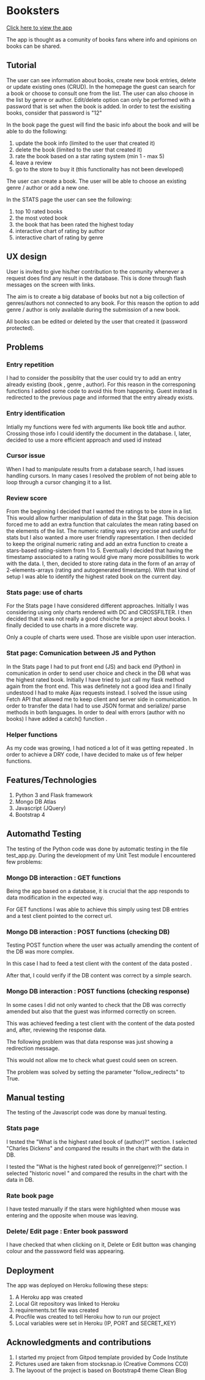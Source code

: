 # Booksters
[Click here to view the app](https://booksters.herokuapp.com/)

The app is thought as a comunity of books fans where info and opinions on books can be shared.

## Tutorial

The user can see information about books, create new book entries, delete or update existing ones (CRUD).
In the homepage the guest can search for a book or choose to consult one from the list. The user can also choose in the list by genre or author. 
Edit/delete option can only be performed with a password that is set when the book is added.
In order to test the exisiting books, consider that password is "12"

In the book page the guest will find the basic info about the book and will be able to do the following:
1. update the book info (limited to the user that created it)
2. delete the book (limited to the user that created it)
3. rate the book based on a star rating system (min 1 - max 5)
4. leave a review
5. go to the store to buy it (this functionality has not been developed)

The user can create a book. The user will be able to choose an existing genre / author or add a new one.

In the STATS page the user can see the following:
1. top 10 rated books
2. the most voted book
3. the book that has been rated the highest today
4. interactive chart of rating by author
5. interactive chart of rating by genre


## UX design

User is invited to give his/her contribution to the comunity whenever a request does find any result in the database.
This is done through flash messages on the screen with links.

The aim is to create a big database of books but not a big collection of genres/authors not connected to any book.
For this reason the option to add genre / author is only available during the submission of a new book.

All books can be edited or deleted by the user that created it (password protected). 

## Problems

### Entry repetition

I had to consider the possiblity that the user could try to add an entry already existing (book , genre , author).
For this reason in the corresponing functions I added some code to avoid this from happening.
Guest instead is redirected to the previous page and informed that the entry already exists. 

### Entry identification 
Intially my functions were fed with arguments like book title and author. Crossing those info I could identify the document in the database.
I, later, decided to use a more efficient approach and used id instead

### Cursor issue

When I had to manipulate results from a database search, I had issues handling cursors.
In many cases I resolved the problem of not being able to loop through a cursor changing it to a list.

### Review score

From the beginning I decided that I wanted the ratings to be store in a list. 
This would allow further manipulation of data in the Stat page.
This decision forced me to add an extra function that calculates the mean rating based on the elements of the list.
The numeric rating was very precise and useful for stats but I also wanted a more user friendly rapresentation.
I then decided to keep the original numeric rating and add an extra function to create a stars-based rating-sistem from 1 to 5.
Eventually I decided that having the timestamp associated to a rating would give many more possibilities to work with the data.
I, then, decided to store rating data in the form of an array of 2-elements-arrays (rating and autogenerated timestamp).
With that kind of setup I was able to identify the highest rated book on the current day.

### Stats page: use of charts

For the Stats page I have considered different approaches. 
Initially I was considering using only charts rendered with DC and CROSSFILTER.
I then decided that it was not really a good choiche for a project about books. 
I finally decided to use charts in a more discrete way.

Only a couple of charts were used. Those are visible upon user interaction.

### Stat page: Comunication between JS and Python

In the Stats page I had to put front end (JS) and back end (Python) in comunication in order to send user choice and check in the DB what was the highest rated book.
Initially I have tried to just call my flask method again from the front end. This was definetely not a good idea and I finally undestood I had to make Ajax requests instead.
I solved the issue using Fetch API that allowed me to keep client and server side in comunication. In order to transfer the data I had to use JSON format and serialize/ parse methods in both languages.
In order to deal with errors (author with no books) I have added a catch() function .

### Helper functions
As my code was growing, I had noticed a lot of it was getting repeated . 
In order to achieve a DRY code, I have decided to make us of few helper functions.

## Features/Technologies
1. Python 3 and Flask framework 
2. Mongo DB Atlas
3. Javascript (JQuery)
4. Bootstrap 4

## Automathd Testing

The testing of the Python code was done by automatic testing in the file test_app.py.
During the development of my Unit Test module I encountered few problems:

### Mongo DB interaction : GET functions

Being the app based on a database, it is crucial that the app responds to data modification in the expected way.

For GET functions I was able to achieve this simply using test DB entries and a test client pointed to the correct url.

### Mongo DB interaction : POST functions (checking DB)

Testing POST function where the user was actually amending the content of the DB was more complex.

In this case I had to feed a test client with the content of the data posted .

After that, I could verify if the DB content was correct by a simple search.

### Mongo DB interaction : POST functions (checking response)

In some cases I did not only wanted to check that the DB was correctly amended but also that the guest was informed correctly on screen.

This was achieved feeding a test client with the content of the data posted and, after, reviewing the response data.

The following problem was that data response was just showing a redirection message. 

This would not allow me to check what guest could seen on screen.

The problem was solved by setting the parameter "follow_redirects" to True.

## Manual testing

The testing of the Javascript code was done  by manual testing.

### Stats page

I tested the "What is the highest rated book of (author)?" section. 
I selected "Charles Dickens" and compared the results in the chart with the data in DB.

I tested the "What is the highest rated book of genre(genre)?" section. 
I selected "historic novel " and compared the results in the chart with the data in DB.

### Rate book page

I have tested manually if the stars were highlighted when mouse was entering and the opposite when mouse was leaving.

### Delete/ Edit page : Enter book password

I have checked that when clicking on it,  Delete or Edit button was changing colour and the passsword field was appearing. 

## Deployment

The app was deployed on Heroku following these steps:

1. A Heroku app was created
2. Local Git repository was linked to Heroku
3. requirements.txt file was created 
4. Procfile was created to tell Heroku how to run our project
5. Local variables were set in Heroku (IP, PORT and SECRET_KEY)

## Acknowledgments and contributions

1. I started my project from Gitpod template provided by Code Institute
2. Pictures used are taken from stocksnap.io (Creative Commons CC0) 
3. The layoout of the project is based on Bootstrap4 theme Clean Blog


